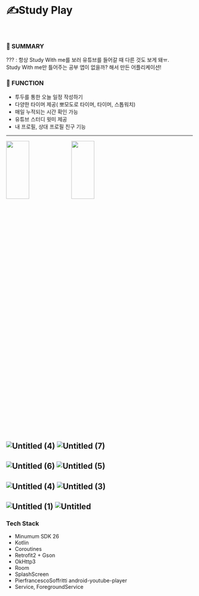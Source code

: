 # ✍Study Play   
<br>

### 🌈 SUMMARY

??? : 항상 Study With me를 보러 유튜브를 들어갈 때 다른 것도 보게 돼ㅠ.<br>
Study With me만 틀어주는 공부 앱이 없을까? 해서 만든 어플리케이션! 
<br>
        
### 🌈 FUNCTION
- 투두를 통한 오늘 일정 작성하기 
- 다양한 타이머 제공( 뽀모도로 타이머, 타이머, 스톱워치)
- 매일 누적되는 시간 확인 가능
- 유튜브 스터디 윗미 제공 
- 내 프로필, 상대 프로필 친구 기능
---


<img src="https://user-images.githubusercontent.com/77484719/196679553-b5caca82-86b5-42ae-982a-4099b31a860d.png" width="35%" height="20%"/><img src="https://user-images.githubusercontent.com/77484719/196679797-6dc2a199-7e9d-4a46-8e02-f14c50e6c38d.png" width="35%" height="20%"/>

![Untitled (4)](https://user-images.githubusercontent.com/77484719/196684564-2fae2c3a-1d67-48f3-8e2f-126d967b6e36.png)
![Untitled (7)](https://user-images.githubusercontent.com/77484719/196684611-1ba3b408-c781-4cec-acdd-af81a96f3bef.png)
---
![Untitled (6)](https://user-images.githubusercontent.com/77484719/196684629-cc179e32-268b-4b3a-b718-007f3d7e4869.png)
![Untitled (5)](https://user-images.githubusercontent.com/77484719/196684638-23d11b4f-2f22-4e57-90e2-05d2ba7decc6.png)
---
![Untitled (4)](https://user-images.githubusercontent.com/77484719/196684653-184665e3-3268-45e1-85e4-a37e1b25e748.png)
![Untitled (3)](https://user-images.githubusercontent.com/77484719/196684659-800d6555-708d-4061-b180-7c6c0d02f588.png)
---
![Untitled (1)](https://user-images.githubusercontent.com/77484719/196684677-9dcfdf5c-081e-4378-9d9e-c1a9604fbae7.png)
![Untitled](https://user-images.githubusercontent.com/77484719/196684683-54eac74b-1a3a-433d-ae0f-cad1921cbfed.png)
---

### Tech Stack
- Minumum SDK 26
- Kotlin
- Coroutines
- Retrofit2 + Gson
- OkHttp3
- Room
- SplashScreen
- PierfrancescoSoffritti android-youtube-player
- Service, ForegroundService

